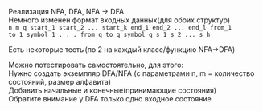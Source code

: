 Реализация NFA, DFA, NFA -> DFA\
Немного изменен формат входных данных(для обоих структур)\
<code>n
m
q
start_1 start_2 ... start_k
end_1 end_2 ... end_l
from_1 to_1 symbol_1
.
.
.
from_q to_q symbol_q
s_1 s_2 ... s_h</code>

Есть некоторые тесты(по 2 на каждый класс/функцию NFA->DFA)

Можно потестировать самостоятельно, для этого:\
Нужно создать экземпляр DFA/NFA (с параметрами n, m = количество состояний, размер алфавита)\
Добавить начальные и конечные(принимающие состояния)\
Обратите внимание у DFA только одно входное состояние.
